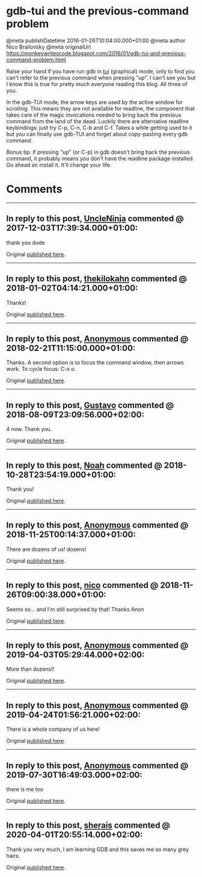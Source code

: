 # gdb-tui and the previous-command problem

@meta publishDatetime 2016-01-26T10:04:00.000+01:00
@meta author Nico Brailovsky
@meta originalUrl https://monkeywritescode.blogspot.com/2016/01/gdb-tui-and-previous-command-problem.html

Raise your hand if you have run gdb in [tui](md_blog/2009/0922_gdbgraphictuimode.md) (graphical) mode, only to find you can't refer to the previous command when pressing "up". I can't see you but I know this is true for pretty much everyone reading this blog. All three of you.

In the gdb-TUI mode, the arrow keys are used by the active window for scrolling. This means they are not available for readline, the component that takes care of the magic invocations needed to bring back the previous command from the land of the dead. Luckily there are alternative readline keybindings: just try C-p, C-n, C-b and C-f. Takes a while getting used to it but you can finally use gdb-TUI and forget about copy-pasting every gdb command.

Bonus tip: if pressing "up" (or C-p) in gdb doesn't bring back the previous command, it probably means you don't have the readline package installed. Go ahead an install it. It'll change your life.


# Comments

---
## In reply to this post, [UncleNinja](md_blog/youfoundadeadlink.md) commented @ 2017-12-03T17:39:34.000+01:00:

thank you dude

Original [published here](md_blog/2016/0126_gdbtuiandthepreviouscommandproblem.md).

---
## In reply to this post, [thekilokahn](md_blog/youfoundadeadlink.md) commented @ 2018-01-02T04:14:21.000+01:00:

Thanks!

Original [published here](md_blog/2016/0126_gdbtuiandthepreviouscommandproblem.md).

---
## In reply to this post, [Anonymous]() commented @ 2018-02-21T11:15:00.000+01:00:

Thanks. A second option is to focus the command window, then arrows work. To cycle focus: C-x o.

Original [published here](md_blog/2016/0126_gdbtuiandthepreviouscommandproblem.md).

---
## In reply to this post, [Gustavo]() commented @ 2018-08-09T23:09:56.000+02:00:

4 now. Thank you.

Original [published here](md_blog/2016/0126_gdbtuiandthepreviouscommandproblem.md).

---
## In reply to this post, [Noah]() commented @ 2018-10-28T23:54:19.000+01:00:

Thank you!

Original [published here](md_blog/2016/0126_gdbtuiandthepreviouscommandproblem.md).

---
## In reply to this post, [Anonymous]() commented @ 2018-11-25T00:14:37.000+01:00:

There are dozens of us! dozens!

Original [published here](md_blog/2016/0126_gdbtuiandthepreviouscommandproblem.md).

---
## In reply to this post, [nico](md_blog/aboutme.md) commented @ 2018-11-26T09:00:38.000+01:00:

Seems so... and I'm still surprised by that!
Thanks Anon

Original [published here](md_blog/2016/0126_gdbtuiandthepreviouscommandproblem.md).

---
## In reply to this post, [Anonymous]() commented @ 2019-04-03T05:29:44.000+02:00:

More than dozens!!

Original [published here](md_blog/2016/0126_gdbtuiandthepreviouscommandproblem.md).

---
## In reply to this post, [Anonymous]() commented @ 2019-04-24T01:56:21.000+02:00:

There is a whole company of us here!

Original [published here](md_blog/2016/0126_gdbtuiandthepreviouscommandproblem.md).

---
## In reply to this post, [Anonymous]() commented @ 2019-07-30T16:49:03.000+02:00:

there is me too

Original [published here](md_blog/2016/0126_gdbtuiandthepreviouscommandproblem.md).

---
## In reply to this post, [sherais](md_blog/youfoundadeadlink.md) commented @ 2020-04-01T20:55:14.000+02:00:

Thank you very much, I am learning GDB and this saves me so many grey hairs.

Original [published here](md_blog/2016/0126_gdbtuiandthepreviouscommandproblem.md).
